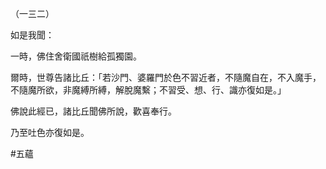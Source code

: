 （一三二）

如是我聞：

一時，佛住舍衛國祇樹給孤獨園。

爾時，世尊告諸比丘：「若沙門、婆羅門於色不習近者，不隨魔自在，不入魔手，不隨魔所欲，非魔縛所縛，解脫魔繫；不習受、想、行、識亦復如是。」

佛說此經已，諸比丘聞佛所說，歡喜奉行。

乃至吐色亦復如是。



#五蘊
